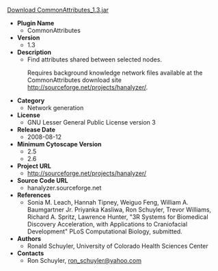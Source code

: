 <a href="CommonAttributes_1.3.jar">Download CommonAttributes_1.3.jar</a>

* __Plugin Name__
  * CommonAttributes
* __Version__
  * 1.3
* __Description__
  * Find attributes shared between selected nodes.<br><p>Requires background knowledge network files available at the CommonAttributes download site http://sourceforge.net/projects/hanalyzer/.
* __Category__
  * Network generation
* __License__
  * GNU Lesser General Public License version 3
* __Release Date__
  * 2008-08-12
* __Minimum Cytoscape Version__
  * 2.5
  * 2.6
* __Project URL__
  * http://sourceforge.net/projects/hanalyzer/
* __Source Code URL__
  * hanalyzer.sourceforge.net
* __References__
  * Sonia M. Leach, Hannah Tipney, Weiguo Feng, William A. Baumgartner Jr. Priyanka Kasliwa, Ron Schuyler, Trevor Williams, Richard A. Spritz, Lawrence Hunter, \"3R Systems for Biomedical Discovery Acceleration, with Applications to Craniofacial Development\" PLoS Computational Biology, submitted.
* __Authors__
  * Ronald Schuyler, University of Colorado Health Sciences Center
* __Contacts__
  * Ron Schuyler, ron_schuyler@yahoo.com
